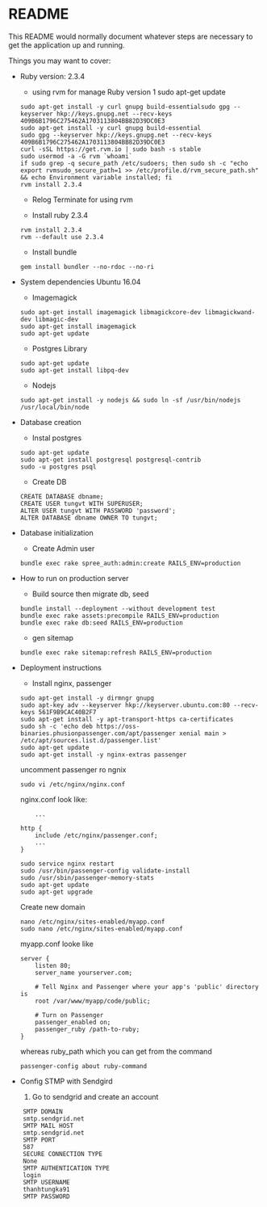 # README

This README would normally document whatever steps are necessary to get the
application up and running.

Things you may want to cover:

* Ruby version: 2.3.4 
    - using rvm for manage Ruby version  1  sudo apt-get update
    ```
    sudo apt-get install -y curl gnupg build-essentialsudo gpg --keyserver hkp://keys.gnupg.net --recv-keys 409B6B1796C275462A1703113804BB82D39DC0E3
    sudo apt-get install -y curl gnupg build-essential
    sudo gpg --keyserver hkp://keys.gnupg.net --recv-keys 409B6B1796C275462A1703113804BB82D39DC0E3
    curl -sSL https://get.rvm.io | sudo bash -s stable
    sudo usermod -a -G rvm `whoami`
    if sudo grep -q secure_path /etc/sudoers; then sudo sh -c "echo export rvmsudo_secure_path=1 >> /etc/profile.d/rvm_secure_path.sh" && echo Environment variable installed; fi
   rvm install 2.3.4
   ```
   - Relog Terminate for using rvm 

   - Install ruby 2.3.4 
   ```
   rvm install 2.3.4
   rvm --default use 2.3.4
   ```
   - Install bundle
   ``` 
   gem install bundler --no-rdoc --no-ri
   ```

* System dependencies Ubuntu 16.04 
    - Imagemagick 
    ```
    sudo apt-get install imagemagick libmagickcore-dev libmagickwand-dev libmagic-dev
    sudo apt-get install imagemagick
    sudo apt-get update
    ```
    - Postgres Library
    ```
    sudo apt-get update
    sudo apt-get install libpq-dev
    ```
    - Nodejs 
    ```
    sudo apt-get install -y nodejs && sudo ln -sf /usr/bin/nodejs /usr/local/bin/node
    ```
    

* Database creation
    - Instal postgres 
    ```
    sudo apt-get update
    sudo apt-get install postgresql postgresql-contrib
    sudo -u postgres psql
    ```
    - Create DB 
    ```
    CREATE DATABASE dbname;
    CREATE USER tungvt WITH SUPERUSER;
    ALTER USER tungvt WITH PASSWORD 'password';
    ALTER DATABASE dbname OWNER TO tungvt;
    ```

* Database initialization
    - Create Admin user 
    ```
    bundle exec rake spree_auth:admin:create RAILS_ENV=production
    ```

* How to run on production server 
    - Build source then migrate db, seed  
    ```
    bundle install --deployment --without development test
    bundle exec rake assets:precompile RAILS_ENV=production
    bundle exec rake db:seed RAILS_ENV=production
    ```
    - gen sitemap 
    ```
    bundle exec rake sitemap:refresh RAILS_ENV=production
    ```

* Deployment instructions
    - Install nginx, passenger 
    ```
    sudo apt-get install -y dirmngr gnupg
    sudo apt-key adv --keyserver hkp://keyserver.ubuntu.com:80 --recv-keys 561F9B9CAC40B2F7
    sudo apt-get install -y apt-transport-https ca-certificates
    sudo sh -c 'echo deb https://oss-binaries.phusionpassenger.com/apt/passenger xenial main > /etc/apt/sources.list.d/passenger.list'
    sudo apt-get update
    sudo apt-get install -y nginx-extras passenger
    ```
    uncomment passenger ro ngnix 
    ```
    sudo vi /etc/nginx/nginx.conf
    
    ```
    nginx.conf look like: 

    ```
        ...

    http {
        include /etc/nginx/passenger.conf;
        ...
    }
    ```
    ```
    sudo service nginx restart
    sudo /usr/bin/passenger-config validate-install
    sudo /usr/sbin/passenger-memory-stats
    sudo apt-get update
    sudo apt-get upgrade
    ```

    Create new domain 

    ```
    nano /etc/nginx/sites-enabled/myapp.conf 
    sudo nano /etc/nginx/sites-enabled/myapp.conf 
    ```

    myapp.conf looke like

    ```
    server {
        listen 80;
        server_name yourserver.com;

        # Tell Nginx and Passenger where your app's 'public' directory is
        root /var/www/myapp/code/public;

        # Turn on Passenger
        passenger_enabled on;
        passenger_ruby /path-to-ruby;
    }
    ```

    whereas ruby_path which you can get from the command 
    ```
    passenger-config about ruby-command
    ```

* Config STMP with Sendgird 
  1. Go to sendgrid and create an account 
```
    SMTP DOMAIN 
    smtp.sendgrid.net
    SMTP MAIL HOST 
    smtp.sendgrid.net
    SMTP PORT 
    587
    SECURE CONNECTION TYPE
    None
    SMTP AUTHENTICATION TYPE
    login
    SMTP USERNAME 
    thanhtungka91
    SMTP PASSWORD
```